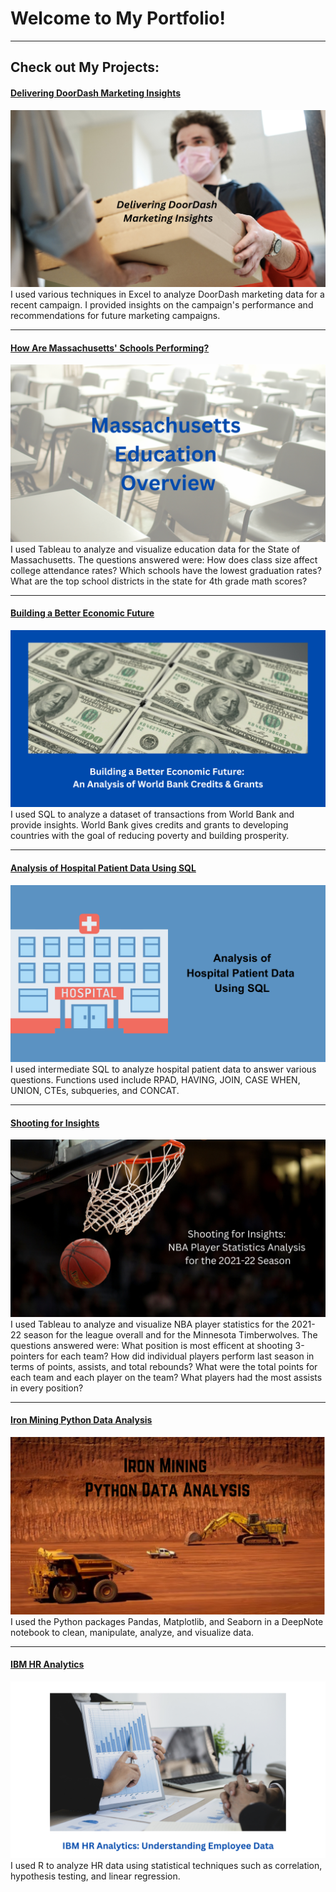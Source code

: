 # Welcome to My Portfolio!

---

## Check out My Projects:

#### [Delivering DoorDash Marketing Insights](https://www.linkedin.com/pulse/delivering-doordash-marketing-insights-ehlert-mackie-mba-msba/)
[<img src="images/DoorDash with Text.png?raw=true"/>](https://www.linkedin.com/pulse/delivering-doordash-marketing-insights-ehlert-mackie-mba-msba/)
I used various techniques in Excel to analyze DoorDash marketing data for a recent campaign. I provided insights on the campaign's performance and recommendations for future marketing campaigns.

---
#### [How Are Massachusetts' Schools Performing?](https://www.linkedin.com/pulse/how-massachusetts-schools-performing-christy-ehlert-mackie-mba-msba/)
[<img src="images/Massachusetts Education Overview.png?raw=true"/>](https://www.linkedin.com/pulse/how-massachusetts-schools-performing-christy-ehlert-mackie-mba-msba/)
I used Tableau to analyze and visualize education data for the State of Massachusetts. The questions answered were:
How does class size affect college attendance rates?
Which schools have the lowest graduation rates?
What are the top school districts in the state for 4th grade math scores?

---
#### [Building a Better Economic Future](https://www.linkedin.com/pulse/building-better-economic-future-analysis-world-bank-christy/)
[<img src="images/Building a Better Economic Future An Analysis of World Bank Credits & Grants.png?raw=true"/>](https://www.linkedin.com/pulse/building-better-economic-future-analysis-world-bank-christy/)
I used SQL to analyze a dataset of transactions from World Bank and provide insights. World Bank gives credits and grants to developing countries with the goal of reducing poverty and building prosperity.

---
#### [Analysis of Hospital Patient Data Using SQL](https://www.linkedin.com/pulse/analysis-hospital-patient-data-using-sql-ehlert-mackie-mba-msba/)
[<img src="images/Analysis of Hospital Patient Data.png?raw=true"/>](https://www.linkedin.com/pulse/analysis-hospital-patient-data-using-sql-ehlert-mackie-mba-msba/)
I used intermediate SQL to analyze hospital patient data to answer various questions. Functions used include RPAD, HAVING, JOIN, CASE WHEN, UNION, CTEs, subqueries, and CONCAT.

---
#### [Shooting for Insights](https://www.linkedin.com/pulse/shooting-insights-nba-player-statistics-analysis-christy/)
[<img src="images/Shooting for Insights NBA Player Statistics Analysis for the 2021-22 Season.png?raw=true"/>](https://www.linkedin.com/pulse/shooting-insights-nba-player-statistics-analysis-christy/)
I used Tableau to analyze and visualize NBA player statistics for the 2021-22 season for the league overall and for the Minnesota Timberwolves. The questions answered were:
What position is most efficent at shooting 3-pointers for each team?
How did individual players perform last season in terms of points, assists, and total rebounds?
What were the total points for each team and each player on the team?
What players had the most assists in every position?

---
#### [Iron Mining Python Data Analysis](https://www.linkedin.com/pulse/iron-mining-python-data-analysis-christy-ehlert-mackie-mba-msba/)
[<img src="images/Iron Mining Python Data Analysis.png?raw=true"/>](https://www.linkedin.com/pulse/iron-mining-python-data-analysis-christy-ehlert-mackie-mba-msba/)
I used the Python packages Pandas, Matplotlib, and Seaborn in a DeepNote notebook to clean, manipulate, analyze, and visualize data.

---
#### [IBM HR Analytics](https://www.linkedin.com/pulse/ibm-hr-analytics-understanding-employee-data-christy/)
[<img src="images/IBM HR Analytics Understanding Employee Data.png?raw=true"/>](https://www.linkedin.com/pulse/ibm-hr-analytics-understanding-employee-data-christy/)
I used R to analyze HR data using statistical techniques such as correlation, hypothesis testing, and linear regression.

